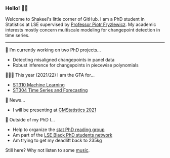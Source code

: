 ### Hello! 👋🏾

Welcome to Shakeel's little corner of GitHub. I am a PhD student in Statistics at LSE supervised by [Professor Piotr Fryzlewicz](https://stats.lse.ac.uk/fryzlewicz/). My academic interests mostly concern multiscale modeling for changepoint detection in time series.

---

🔭 I’m currently working on two PhD projects...
  - Detecting misaligned changepoints in panel data
  - Robust inference for changepoints in piecewise polynomials

👨🏾‍🏫 This year (2021/22) I am the GTA for...
  * [ST310 Machine Learning](https://www.lse.ac.uk/resources/calendar2020-2021/courseGuides/ST/2020_ST310.htm)
  * [ST304 Time Series and Forecasting](https://www.lse.ac.uk/resources/calendar2020-2021/courseGuides/ST/2020_ST304.htm)

📰 News...
  * I will be presenting at [CMStatistics 2021](http://www.cmstatistics.org/CMStatistics2021/index.php)

🎉 Outside of my PhD I...
  * Help to organize the [stat PhD reading group](https://lse-stats-phd-reading-group.github.io/)
  * Am part of the [LSE Black PhD students network](https://twitter.com/LseMwangaza)
  * Am trying to get my deadlift back to 235kg  


Still here? Why not listen to some [music](https://www.youtube.com/watch?v=W2avGFXiueo).

